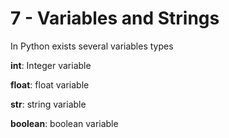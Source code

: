 # 7 -  Variables and Strings

In Python exists several variables types

**int**: Integer variable

**float**: float variable

**str**: string variable

**boolean**: boolean variable
